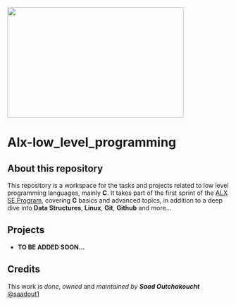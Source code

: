 <img src="https://encrypted-tbn0.gstatic.com/images?q=tbn:ANd9GcT0e5-h33yes5unzHL7lyLUdoUQKhns40l5pw&usqp=CAU" width=400 height=250>

# Alx-low_level_programming
## About this repository
This repository is a workspace for the tasks and projects related to low level programming languages, mainly **C**.
It takes part of the first sprint of the [ALX SE Program](https://www.alxafrica.com/software-engineering-2022), covering **C** basics and advanced topics, in addition to a deep dive into **Data Structures**, **Linux**, **Git**, **Github** and more...
## Projects
  - **TO BE ADDED SOON...**
## Credits
This work is *done*, *owned* and *maintained* *by* ***Saad Outchakoucht*** [@saadout1](https://twitter.com/saadout1)
